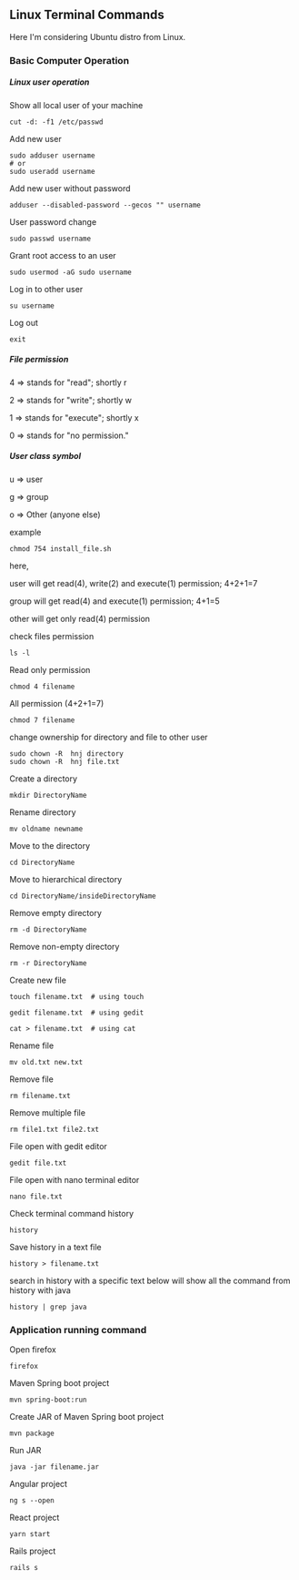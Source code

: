 ## Linux Terminal Commands
Here I'm considering Ubuntu distro from Linux.

### Basic Computer Operation

##### Linux user operation
Show all local user of your machine
```
cut -d: -f1 /etc/passwd
```
Add new user
```
sudo adduser username
# or
sudo useradd username
```
Add new user without password
```
adduser --disabled-password --gecos "" username
```
User password change
```
sudo passwd username
```

Grant root access to an user
```
sudo usermod -aG sudo username
```
Log in to other user
```
su username
```
Log out
```
exit
```

##### File permission

4 => stands for "read"; shortly r

2 => stands for "write"; shortly w

1 => stands for "execute"; shortly x

0 => stands for "no permission."

##### User class symbol
u => user

g => group

o => Other (anyone else)

example
```
chmod 754 install_file.sh
```
here,

user will get read(4), write(2) and execute(1) permission; 4+2+1=7

group will get read(4) and execute(1) permission; 4+1=5

other will get only read(4) permission


check files permission
```
ls -l
```
Read only permission 
```
chmod 4 filename
```
All permission (4+2+1=7)
```
chmod 7 filename
```
change ownership for directory and file to other user
```
sudo chown -R  hnj directory
sudo chown -R  hnj file.txt
```
Create a directory
```
mkdir DirectoryName
```
Rename directory
```
mv oldname newname
```
Move to the directory
```
cd DirectoryName
```
Move to hierarchical directory
```
cd DirectoryName/insideDirectoryName
```
Remove empty directory
```
rm -d DirectoryName
```
Remove non-empty directory
```
rm -r DirectoryName
```
Create new file
```
touch filename.txt 	# using touch

gedit filename.txt	# using gedit

cat > filename.txt	# using cat
```
Rename file  
```
mv old.txt new.txt
```
Remove file
```
rm filename.txt
```
Remove multiple file
```
rm file1.txt file2.txt
```
File open with gedit editor
```
gedit file.txt
```
File open with nano terminal editor
```
nano file.txt
```
Check terminal command history 
```
history
```
Save history in a text file
```
history > filename.txt
```
search in history with a specific text
below will show all the command from history with java
```
history | grep java
```

### Application running command
Open firefox
```
firefox
```
Maven Spring boot project
```
mvn spring-boot:run
```
Create JAR of Maven Spring boot project
```
mvn package
``` 
Run JAR
```
java -jar filename.jar
```
Angular project
```
ng s --open
```
React project
```
yarn start
```
Rails project
```
rails s
```